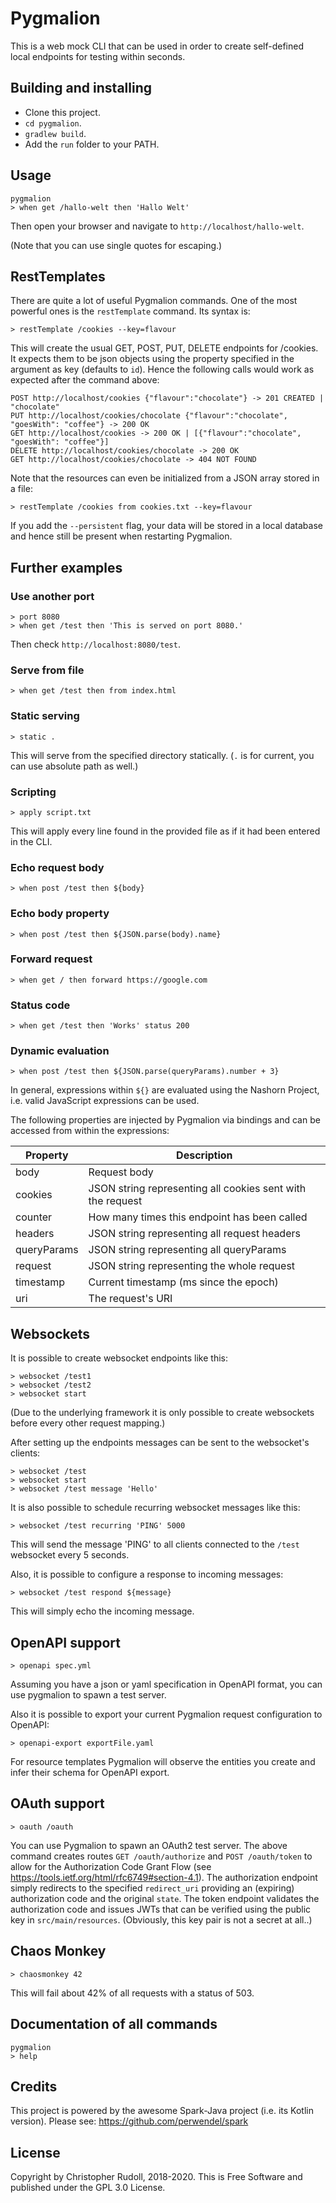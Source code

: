 # Pygmalion

This is a web mock CLI that can be used in order to create self-defined local endpoints for testing within seconds.

## Building and installing
- Clone this project.
- `cd pygmalion`.
- `gradlew build`.
- Add the `run` folder to your PATH.

## Usage
```
pygmalion
> when get /hallo-welt then 'Hallo Welt'
```

Then open your browser and navigate to `http://localhost/hallo-welt`.

(Note that you can use single quotes for escaping.)

## RestTemplates
There are quite a lot of useful Pygmalion commands. One of the most powerful ones is the `restTemplate` command. Its syntax is:
```
> restTemplate /cookies --key=flavour
```
This will create the usual GET, POST, PUT, DELETE endpoints for /cookies.
It expects them to be json objects using the property specified in the argument as key (defaults to `id`).
Hence the following calls would work as expected after the command above:
```
POST http://localhost/cookies {"flavour":"chocolate"} -> 201 CREATED | "chocolate"
PUT http://localhost/cookies/chocolate {"flavour":"chocolate", "goesWith": "coffee"} -> 200 OK
GET http://localhost/cookies -> 200 OK | [{"flavour":"chocolate", "goesWith": "coffee"}]
DELETE http://localhost/cookies/chocolate -> 200 OK
GET http://localhost/cookies/chocolate -> 404 NOT FOUND
```
Note that the resources can even be initialized from a JSON array stored in a file:
```
> restTemplate /cookies from cookies.txt --key=flavour
```
If you add the `--persistent` flag, your data will be stored in a local database and hence still be present when restarting Pygmalion.

## Further examples

### Use another port
```
> port 8080
> when get /test then 'This is served on port 8080.'
```
Then check `http://localhost:8080/test`.

### Serve from file
```
> when get /test then from index.html
```

### Static serving
```
> static .
```
This will serve from the specified directory statically. (`.` is for current, you can use absolute path as well.) 

### Scripting
```
> apply script.txt
```
This will apply every line found in the provided file as if it had been entered in the CLI.

### Echo request body
```
> when post /test then ${body}
```

### Echo body property
```
> when post /test then ${JSON.parse(body).name}
```

### Forward request
```
> when get / then forward https://google.com
```

### Status code
```
> when get /test then 'Works' status 200
```

### Dynamic evaluation
```
> when post /test then ${JSON.parse(queryParams).number + 3}
```
In general, expressions within `${}` are evaluated using the Nashorn Project, i.e. valid JavaScript expressions can be used.

The following properties are injected by Pygmalion via bindings and can be accessed from within the expressions:

|Property|Description|
|---|---|
|body|Request body|
|cookies|JSON string representing all cookies sent with the request|
|counter|How many times this endpoint has been called|
|headers|JSON string representing all request headers|
|queryParams|JSON string representing all queryParams|
|request|JSON string representing the whole request|
|timestamp|Current timestamp (ms since the epoch)|
|uri|The request's URI|

## Websockets
It is possible to create websocket endpoints like this:
```
> websocket /test1
> websocket /test2
> websocket start
```
(Due to the underlying framework it is only possible to create websockets before every other request mapping.)

After setting up the endpoints messages can be sent to the websocket's clients:
```
> websocket /test
> websocket start
> websocket /test message 'Hello'
```
It is also possible to schedule recurring websocket messages like this:
```
> websocket /test recurring 'PING' 5000
```
This will send the message 'PING' to all clients connected to the `/test` websocket every 5 seconds.

Also, it is possible to configure a response to incoming messages:
```
> websocket /test respond ${message}
```
This will simply echo the incoming message.

## OpenAPI support
```
> openapi spec.yml
```
Assuming you have a json or yaml specification in OpenAPI format, you can use pygmalion to spawn a test server.

Also it is possible to export your current Pygmalion request configuration to OpenAPI:
```
> openapi-export exportFile.yaml
```
For resource templates Pygmalion will observe the entities you create and infer their schema for OpenAPI export.
## OAuth support
```
> oauth /oauth
```
You can use Pygmalion to spawn an OAuth2 test server. The above command creates routes `GET /oauth/authorize` and `POST /oauth/token` to allow for the Authorization Code Grant Flow (see https://tools.ietf.org/html/rfc6749#section-4.1).
The authorization endpoint simply redirects to the specified `redirect_uri` providing an (expiring) authorization code and the original `state`. The token endpoint validates the authorization code and issues JWTs that can be verified using the public key in `src/main/resources`. (Obviously, this key pair is not a secret at all..)

## Chaos Monkey
```
> chaosmonkey 42
```
This will fail about 42% of all requests with a status of 503.

## Documentation of all commands
```
pygmalion
> help
```

## Credits
This project is powered by the awesome Spark-Java project (i.e. its Kotlin version). Please see: https://github.com/perwendel/spark

## License
Copyright by Christopher Rudoll, 2018-2020. This is Free Software and published under the GPL 3.0 License.

